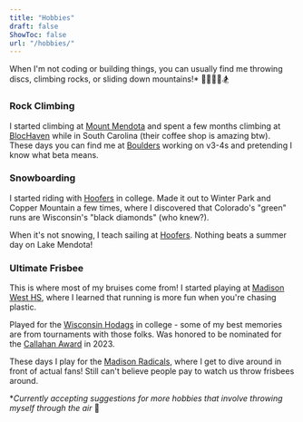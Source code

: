 ```yaml
---
title: "Hobbies"
draft: false
ShowToc: false
url: "/hobbies/"
--- 
```

When I'm not coding or building things, you can usually find me throwing discs, climbing rocks, or sliding down mountains!* 🏃‍♂️🧗‍♂️🏂

### Rock Climbing 

I started climbing at [Mount Mendota](https://recwell.wisc.edu/locations/climbing/) and spent a few months climbing at [BlocHaven](https://www.blochaven.com/) while in South Carolina (their coffee shop is amazing btw). These days you can find me at [Boulders](https://www.bouldersgym.com/) working on v3-4s and pretending I know what beta means.

### Snowboarding

I started riding with [Hoofers](https://www.hoofersns.org/) in college. Made it out to Winter Park and Copper Mountain a few times, where I discovered that Colorado's "green" runs are Wisconsin's "black diamonds" (who knew?).

When it's not snowing, I teach sailing at [Hoofers](https://www.hoofersailing.org/). Nothing beats a summer day on Lake Mendota!

### Ultimate Frisbee

This is where most of my bruises come from! I started playing at [Madison West HS](https://www.instagram.com/madisonwestultimate/), where I learned that running is more fun when you're chasing plastic. 

Played for the [Wisconsin Hodags](https://www.instagram.com/hodaglove/) in college - some of my best memories are from tournaments with those folks. Was honored to be nominated for the [Callahan Award](https://www.youtube.com/watch?v=jsmigKE2v9U) in 2023.

These days I play for the [Madison Radicals](https://www.instagram.com/madisonradicals/), where I get to dive around in front of actual fans! Still can't believe people pay to watch us throw frisbees around.

**Currently accepting suggestions for more hobbies that involve throwing myself through the air* 🚀 